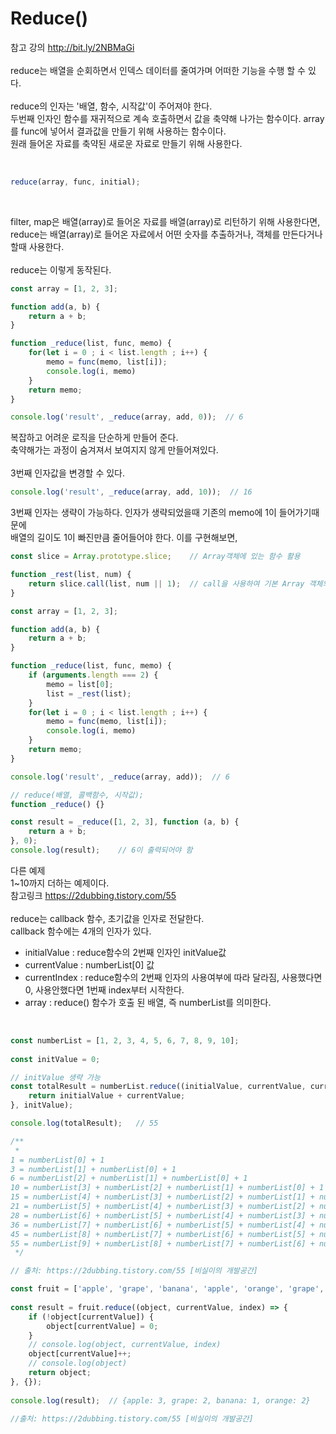 # Reduce()

참고 강의 http://bit.ly/2NBMaGi<br>
<br>
reduce는 배열을 순회하면서 인덱스 데이터를 줄여가며 어떠한 기능을 수행 할 수 있다.<br>
<br>
reduce의 인자는 '배열, 함수, 시작값'이 주어져야 한다.<br>
두번째 인자인 함수를 재귀적으로 계속 호출하면서 값을 축약해 나가는 함수이다.
array를 func에 넣어서 결과값을 만들기 위해 사용하는 함수이다.<br>
원래 들어온 자료를 축약된 새로운 자료로 만들기 위해 사용한다.<br>

<br>

```javascript
reduce(array, func, initial);
```

<br>

filter, map은 배열(array)로 들어온 자료를 배열(array)로 리턴하기 위해 사용한다면,<br>
reduce는 배열(array)로 들어온 자료에서 어떤 숫자를 추출하거나, 객체를 만든다거나 할때 사용한다.<br>
<br>
reduce는 이렇게 동작된다.<br>

```javascript
const array = [1, 2, 3];

function add(a, b) {
    return a + b;
}

function _reduce(list, func, memo) {
    for(let i = 0 ; i < list.length ; i++) {
        memo = func(memo, list[i]);
        console.log(i, memo)
    }
    return memo;
}

console.log('result', _reduce(array, add, 0));  // 6
```

복잡하고 어려운 로직을 단순하게 만들어 준다.<br>
축약해가는 과정이 숨겨져서 보여지지 않게 만들어져있다.<br>
<br>
3번째 인자값을 변경할 수 있다.<br>

```javascript
console.log('result', _reduce(array, add, 10));  // 16
```

3번째 인자는 생략이 가능하다. 인자가 생략되었을때 기존의 memo에 1이 들어가기때문에<br>
배열의 길이도 1이 빠진만큼 줄어들어야 한다. 이를 구현해보면,<br>

```javascript
const slice = Array.prototype.slice;    // Array객체에 있는 함수 활용

function _rest(list, num) {
    return slice.call(list, num || 1);  // call을 사용하여 기본 Array 객체의 함수를 실행
}

const array = [1, 2, 3];

function add(a, b) {
    return a + b;
}

function _reduce(list, func, memo) {
    if (arguments.length === 2) {
        memo = list[0];
        list = _rest(list);
    }
    for(let i = 0 ; i < list.length ; i++) {
        memo = func(memo, list[i]);
        console.log(i, memo)
    }
    return memo;
}

console.log('result', _reduce(array, add));  // 6

```


```javascript
// reduce(배열, 콜백함수, 시작값);
function _reduce() {}

const result = _reduce([1, 2, 3], function (a, b) {
    return a + b;
}, 0);
console.log(result);    // 6이 출력되어야 함
```

다른 예제<br>
1~10까지 더하는 예제이다.<br>
참고링크 https://2dubbing.tistory.com/55<br>
<br>
reduce는 callback 함수, 초기값을 인자로 전달한다.<br>
callback 함수에는 4개의 인자가 있다.
- initialValue : reduce함수의 2번째 인자인 initValue값
- currentValue : numberList[0] 값
- currentIndex : reduce함수의 2번째 인자의 사용여부에 따라 달라짐, 사용했다면 0, 사용안했다면 1번째 index부터 시작한다.
- array : reduce() 함수가 호출 된 배열, 즉 numberList를 의미한다.
<br>

```javascript
const numberList = [1, 2, 3, 4, 5, 6, 7, 8, 9, 10];
 
const initValue = 0;

// initValue 생략 가능
const totalResult = numberList.reduce((initialValue, currentValue, currentIndex, array) => {
    return initialValue + currentValue;
}, initValue);

console.log(totalResult);   // 55

/**
 * 
1 = numberList[0] + 1
3 = numberList[1] + numberList[0] + 1
6 = numberList[2] + numberList[1] + numberList[0] + 1
10 = numberList[3] + numberList[2] + numberList[1] + numberList[0] + 1
15 = numberList[4] + numberList[3] + numberList[2] + numberList[1] + numberList[0] + 1
21 = numberList[5] + numberList[4] + numberList[3] + numberList[2] + numberList[1] + numberList[0] + 1
28 = numberList[6] + numberList[5] + numberList[4] + numberList[3] + numberList[2] + numberList[1] + numberList[0] + 1
36 = numberList[7] + numberList[6] + numberList[5] + numberList[4] + numberList[3] + numberList[2] + numberList[1] + numberList[0] + 1
45 = numberList[8] + numberList[7] + numberList[6] + numberList[5] + numberList[4] + numberList[3] + numberList[2] + numberList[1] + numberList[0] + 1
55 = numberList[9] + numberList[8] + numberList[7] + numberList[6] + numberList[5] + numberList[4] + numberList[3] + numberList[2] + numberList[1] + numberList[0] + 1
 */

// 출처: https://2dubbing.tistory.com/55 [비실이의 개발공간]
```

```javascript
const fruit = ['apple', 'grape', 'banana', 'apple', 'orange', 'grape', 'apple', 'orange'];
 
const result = fruit.reduce((object, currentValue, index) => {
    if (!object[currentValue]) {
        object[currentValue] = 0;
    }
    // console.log(object, currentValue, index)
    object[currentValue]++;
    // console.log(object)
    return object;
}, {});
 
console.log(result);  // {apple: 3, grape: 2, banana: 1, orange: 2}

//출처: https://2dubbing.tistory.com/55 [비실이의 개발공간]
```